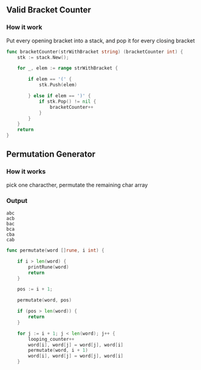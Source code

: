 ## Valid Bracket Counter

### How it work
Put every opening bracket into a stack, and pop it for every closing bracket
```go
func bracketCounter(strWithBracket string) (bracketCounter int) {
	stk := stack.New();

	for _, elem := range strWithBracket {

		if elem == '(' {
			stk.Push(elem)

		} else if elem == ')' {
			if stk.Pop() != nil {
				bracketCounter++
			}
		}
	}
	return
}
```

## Permutation Generator

### How it works
pick one characther, permutate the remaining char array

### Output
    abc
    acb
    bac
    bca
    cba
    cab

```go
func permutate(word []rune, i int) {

	if i > len(word) {
		printRune(word)
		return
	}

	pos := i + 1;

	permutate(word, pos)

	if (pos > len(word)) {
		return
	}

	for j := i + 1; j < len(word); j++ {
		looping_counter++
		word[i], word[j] = word[j], word[i]
		permutate(word, i + 1)
		word[i], word[j] = word[j], word[i]
	}

```